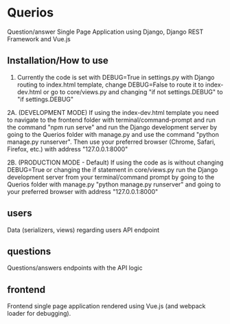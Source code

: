 # Querios
Question/answer Single Page Application using Django, Django REST Framework and Vue.js


## Installation/How to use
1. Currently the code is set with DEBUG=True in settings.py with Django routing to index.html template, change DEBUG=False to route it to index-dev.html or go to core/views.py and changing "if not settings.DEBUG" to "if settings.DEBUG"

2A. (DEVELOPMENT MODE) If using the index-dev.html template you need to navigate to the frontend folder with terminal/command-prompt and run the command "npm run serve" and run the Django development server by going to the Querios folder with manage.py and use the command "python manage.py runserver". Then use your preferred browser (Chrome, Safari, Firefox, etc.) with address "127.0.0.1:8000"

2B. (PRODUCTION MODE - Default) If using the code as is without changing DEBUG=True or changing the if statement in core/views.py run the Django development server from your terminal/command prompt by going to the Querios folder with manage.py "python manage.py runserver" and going to your preferred browser with address "127.0.0.1:8000"


## users
Data (serializers, views) regarding users API endpoint

## questions
Questions/answers endpoints with the API logic

## frontend
Frontend single page application rendered using Vue.js (and webpack loader for debugging).
